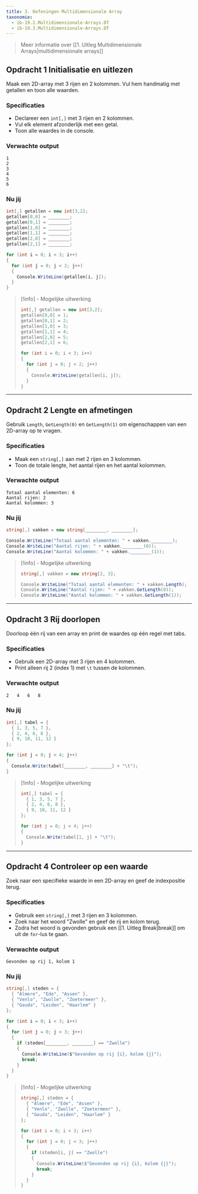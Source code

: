 ```yaml
---
title: 3. Oefeningen Multidimensionale Array
taxonomie:
  - ib-19.2.Multidimensionale-Arrays.DT
  - ib-19.3.Multidimensionale-Arrays.DT
---
```


> Meer informatie over [[1. Uitleg Multidimensionale Arrays|multidimensionale arrays]]

## Opdracht 1 Initialisatie en uitlezen
Maak een 2D-array met 3 rijen en 2 kolommen. Vul hem handmatig met getallen en toon alle waarden.

### Specificaties
- Declareer een `int[,]` met 3 rijen en 2 kolommen.
- Vul elk element afzonderlijk met een getal.
- Toon alle waardes in de console.

### Verwachte output
```
1
2
3
4
5
6
```

### Nu jij
```csharp
int[,] getallen = new int[3,2];
getallen[0,0] = ________;
getallen[0,1] = ________;
getallen[1,0] = ________;
getallen[1,1] = ________;
getallen[2,0] = ________;
getallen[2,1] = ________;

for (int i = 0; i < 3; i++)
{
  for (int j = 0; j < 2; j++)
  {
    Console.WriteLine(getallen[i, j]);
  }
}
```

> [!info] - Mogelijke uitwerking
> ```csharp
> int[,] getallen = new int[3,2];
> getallen[0,0] = 1;
> getallen[0,1] = 2;
> getallen[1,0] = 3;
> getallen[1,1] = 4;
> getallen[2,0] = 5;
> getallen[2,1] = 6;
> 
> for (int i = 0; i < 3; i++)
> {
>   for (int j = 0; j < 2; j++)
>   {
>     Console.WriteLine(getallen[i, j]);
>   }
> }
> ```

---

## Opdracht 2 Lengte en afmetingen
Gebruik `Length`, `GetLength(0)` en `GetLength(1)` om eigenschappen van een 2D-array op te vragen.

### Specificaties
- Maak een `string[,]` aan met 2 rijen en 3 kolommen.
- Toon de totale lengte, het aantal rijen en het aantal kolommen.

### Verwachte output
```
Totaal aantal elementen: 6
Aantal rijen: 2
Aantal kolommen: 3
```

### Nu jij
```csharp
string[,] vakken = new string[________, ________];

Console.WriteLine("Totaal aantal elementen: " + vakken.________);
Console.WriteLine("Aantal rijen: " + vakken.________(0));
Console.WriteLine("Aantal kolommen: " + vakken.________(1));
```

> [!info] - Mogelijke uitwerking
> ```csharp
> string[,] vakken = new string[2, 3];
> 
> Console.WriteLine("Totaal aantal elementen: " + vakken.Length);
> Console.WriteLine("Aantal rijen: " + vakken.GetLength(0));
> Console.WriteLine("Aantal kolommen: " + vakken.GetLength(1));
> ```

---

## Opdracht 3 Rij doorlopen
Doorloop één rij van een array en print de waardes op één regel met tabs.

### Specificaties
- Gebruik een 2D-array met 3 rijen en 4 kolommen.
- Print alleen rij 2 (index 1) met `\t` tussen de kolommen.

### Verwachte output
```
2	4	6	8
```

### Nu jij
```csharp runner
int[,] tabel = {
  { 1, 3, 5, 7 },
  { 2, 4, 6, 8 },
  { 9, 10, 11, 12 }
};

for (int j = 0; j < 4; j++)
{
  Console.Write(tabel[________, ________] + "\t");
}
```

> [!info] - Mogelijke uitwerking
> ```csharp
> int[,] tabel = {
>   { 1, 3, 5, 7 },
>   { 2, 4, 6, 8 },
>   { 9, 10, 11, 12 }
> };
> 
> for (int j = 0; j < 4; j++)
> {
>   Console.Write(tabel[1, j] + "\t");
> }
> ```

---

## Opdracht 4 Controleer op een waarde
Zoek naar een specifieke waarde in een 2D-array en geef de indexpositie terug.

### Specificaties
- Gebruik een `string[,]` met 3 rijen en 3 kolommen.
- Zoek naar het woord "Zwolle" en geef de rij en kolom terug.
- Zodra het woord is gevonden gebruik een [[1. Uitleg Break|break]] om uit de `for`-lus te gaan.

### Verwachte output
```
Gevonden op rij 1, kolom 1
```

### Nu jij
```csharp
string[,] steden = {
  { "Almere", "Ede", "Assen" },
  { "Venlo", "Zwolle", "Zoetermeer" },
  { "Gouda", "Leiden", "Haarlem" }
};

for (int i = 0; i < 3; i++)
{
  for (int j = 0; j < 3; j++)
  {
    if (steden[________, ________] == "Zwolle")
    {
      Console.WriteLine($"Gevonden op rij {i}, kolom {j}");
      break;
    }
  }
}
```

> [!info] - Mogelijke uitwerking
> ```csharp
> string[,] steden = {
>   { "Almere", "Ede", "Assen" },
>   { "Venlo", "Zwolle", "Zoetermeer" },
>   { "Gouda", "Leiden", "Haarlem" }
> };
> 
> for (int i = 0; i < 3; i++)
> {
>   for (int j = 0; j < 3; j++)
>   {
>     if (steden[i, j] == "Zwolle")
>     {
>       Console.WriteLine($"Gevonden op rij {i}, kolom {j}");
>       break;
>     }
>   }
> }
> ```
